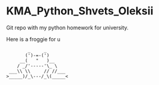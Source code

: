 # KMA_Python_Shvets_Oleksii

Git repo with my python homework for university. 

Here is a froggie for u 

            _     _
           (')-=-(')
         __(   "   )__
        / _/'-----'\_ \
     ___\\ \\     // //___
    >_____)/_\---/_\(_____<
